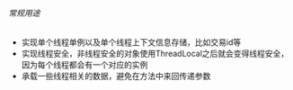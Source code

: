 


###### 常规用途

- 实现单个线程单例以及单个线程上下文信息存储，比如交易id等
- 实现线程安全，非线程安全的对象使用ThreadLocal之后就会变得线程安全，因为每个线程都会有一个对应的实例
- 承载一些线程相关的数据，避免在方法中来回传递参数


